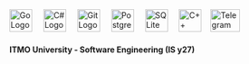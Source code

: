 <div align="left">
  <!-- Технологии -->
  <img src="https://cdn.jsdelivr.net/gh/devicons/devicon/icons/go/go-original.svg" height="40" alt="Go Logo" />
  <img width="12" />
  <img src="https://cdn.jsdelivr.net/gh/devicons/devicon/icons/csharp/csharp-original.svg" height="40" alt="C# Logo" />
  <img width="12" />
  <img src="https://cdn.jsdelivr.net/gh/devicons/devicon/icons/git/git-original.svg" height="40" alt="Git Logo" />
  <img width="12" />
  <img src="https://cdn.jsdelivr.net/gh/devicons/devicon/icons/postgresql/postgresql-original.svg" height="40" alt="PostgreSQL Logo" />
  <img width="12" />
  <img src="https://cdn.jsdelivr.net/gh/devicons/devicon/icons/sqlite/sqlite-original.svg" height="40" alt="SQLite Logo" />
  <img width="12" />
  <img src="https://cdn.jsdelivr.net/gh/devicons/devicon/icons/cplusplus/cplusplus-original.svg" height="40" alt="C++ Logo" />

  <!-- Иконка Telegram с ссылкой -->
  <a href="https://t.me/NSAA282" target="_blank" rel="noopener noreferrer" style="margin-left:12px;">
    <img
      src="https://raw.githubusercontent.com/maurodesouza/profile-readme-generator/master/src/assets/icons/social/telegram/default.svg"
      width="52"
      height="40"
      alt="Telegram"
    />
  </a>
</div>

<h4 align="left">ITMO University - Software Engineering (IS y27)</h4>
